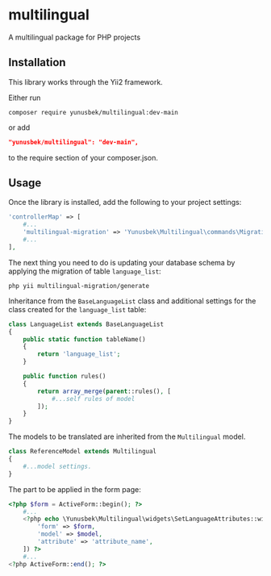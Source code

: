 multilingual
===========================

A multilingual package for PHP projects

Installation
------------

This library works through the Yii2 framework.

Either run

```
composer require yunusbek/multilingual:dev-main
```

or add

```json
"yunusbek/multilingual": "dev-main",
```

to the require section of your composer.json.

Usage
------------

Once the library is installed, add the following to your project settings:

```php
'controllerMap' => [
    #...
    'multilingual-migration' => 'Yunusbek\Multilingual\commands\Migrations',
    #...
],
```

The next thing you need to do is updating your database schema by applying the migration of table ```language_list```:

```
php yii multilingual-migration/generate
```

Inheritance from the ```BaseLanguageList``` class and additional settings for the class created for the ```language_list``` table:

````php
class LanguageList extends BaseLanguageList
{
    public static function tableName()
    {
        return 'language_list';
    }

    public function rules()
    {
        return array_merge(parent::rules(), [
            #...self rules of model
        ]);
    }
}
````

The models to be translated are inherited from the ```Multilingual``` model.

```php
class ReferenceModel extends Multilingual
{
    #...model settings.
}
```

The part to be applied in the form page:

```php
<?php $form = ActiveForm::begin(); ?>
    #...
    <?php echo \Yunusbek\Multilingual\widgets\SetLanguageAttributes::widget([
        'form' => $form,
        'model' => $model,
        'attribute' => 'attribute_name',
    ]) ?>
    #...
<?php ActiveForm::end(); ?>
```
